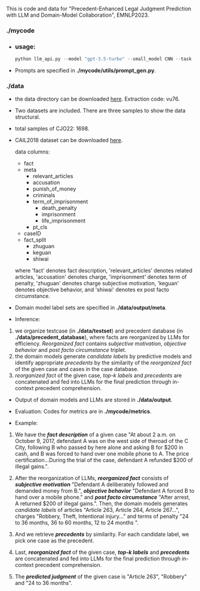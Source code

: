 This is code and data for "Precedent-Enhanced Legal Judgment Prediction with LLM and Domain-Model Collaboration", EMNLP2023.

### ./mycode

- ### usage:

  ```python
  python llm_api.py --model "gpt-3.5-turbo" --small_model CNN --task penalty --use_split_fact True --dataset "cail18"
  ```

- Prompts are specified in __./mycode/utils/prompt_gen.py__.


### ./data

- the data directory can be downloaded [here](https://pan.baidu.com/s/1MrJdxvwTOfwhOwANJpTLtQ). Extraction code: vu76.

- Two datasets are included. There are three samples to show the data structural.

- total samples of CJO22: 1698.

- CAIL2018 dataset can be downloaded [here](https://github.com/china-ai-law-challenge/CAIL2018).

  data columns:
    - fact
    - meta
        - relevant_articles
        - accusation
        - punish_of_money
        - criminals
        - term_of_imprisonment
            - death_penalty
            - imprisonment
            - life_imprisonment
        - pt_cls
    - caseID
    - fact_split
        - zhuguan
        - keguan
        - shiwai

  where 'fact' denotes fact description, 'relevant_articles' denotes related articles, 'accusation' denotes charge, 'imprisonment' denotes term of penalty, 'zhuguan' denotes charge subjective motivation, 'keguan' denotes objective behavior, and 'shiwai' denotes ex post facto circumstance.

- Domain model label sets are specified in __./data/output/meta__.

- Inference: 
1. we organize testcase (in __./data/testset__) and precedent database (in __./data/precedent_database__), where facts are reorganized by LLMs for efficiency. _Reorganized fact_ contains _subjective motivation_, _objective behavior_ and _post facto circumstance_ triplet. 
2. the domain models generate _candidate labels_ by predictive models and identify appropriate _precedents_ by the similarity of the _reorganized fact_ of the given case and cases in the case database. 
3.  _reorganized fact_ of the given case, _top-k labels_ and _precedents_ are concatenated and fed into LLMs for the final prediction through in-context precedent comprehension. 

- Output of domain models and LLMs are stored in __./data/output__. 

- Evaluation: Codes for metrics are in __./mycode/metrics__. 


- Example: 
1. We have the **_fact description_** of a given case 
"At about 2 a.m. on October 9, 2017, defendant A was on the west side of theroad of the C City, following B who passed by here alone and asking B for \$200 in cash, and B was forced to hand over one mobile phone to A. The price certification...During the trial of the case, defendant A refunded \$200 of illegal gains.". 

2. After the reorganization of LLMs, **_reorganized fact_** consists of **_subjective motivation_** "Defendant A deliberately followed and demanded money from B.", **_objective behavior_** "Defendant A forced B to hand over a mobile phone." and **_post facto circumstance_** "After arrest, A returned $200 of illegal gains.". Then, the domain models generates _candidate labels_ of articles "Article 263, Article 264, Article 267...", charges "Robbery, Theft, Intentional injury..." and terms of penalty "24 to 36 months, 36 to 60 months, 12 to 24 months ". 

3. And we retrieve **_precedents_** by similarity. For each candidate label, we pick one case as the precedent. 
4. Last, **_reorganized fact_** of the given case, **_top-k labels_** and **_precedents_** are concatenated and fed into LLMs for the final prediction through in-context precedent comprehension. 

5. The **_predicted judgment_** of the given case is "Article 263", "Robbery" and "24 to 36 months".
